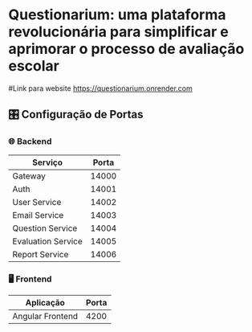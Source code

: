 # Questionarium: uma plataforma revolucionária para simplificar e aprimorar o processo de avaliação escolar
#Link para website
https://questionarium.onrender.com

## 🎛️ Configuração de Portas

### 🌐 Backend

| Serviço             | Porta  |
|---------------------|--------|
| Gateway             | 14000  |
| Auth                | 14001  |
| User Service        | 14002  |
| Email Service       | 14003  |
| Question Service    | 14004  |
| Evaluation Service  | 14005  |
| Report Service      | 14006  |

### 🖥️ Frontend

| Aplicação          | Porta |
|--------------------|-------|
| Angular Frontend   | 4200  |
